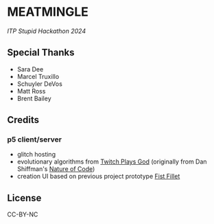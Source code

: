 # MEATMINGLE

*ITP Stupid Hackathon 2024*

## Special Thanks

- Sara Dee
- Marcel Truxillo
- Schuyler DeVos
- Matt Ross
- Brent Bailey

## Credits

<!-- ### Unreal Ecosystem

- GoodSky plugin -->

### p5 client/server

- glitch hosting
- evolutionary algorithms from [Twitch Plays God](https://github.com/augustluhrs/Twitch_Plays_God) (originally from Dan Shiffman's [Nature of Code](https://natureofcode.com/))
- creation UI based on previous project prototype [Fist Fillet](https://github.com/augustluhrs/FishFight/)

## License

CC-BY-NC
